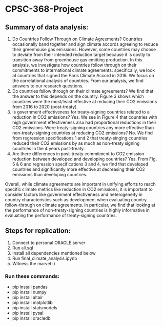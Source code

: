 # CPSC-368-Project

## Summary of data analysis:
1. Do Countries Follow Through on Climate Agreements?
Countries occasionally band together and sign climate accords agreeing to reduce their greenhouse gas emissions. However, some countries may choose to deviate from their intended reduction target because it is costly to transition away from greenhouse gas emitting production. In this analysis, we investigate how countries follow through on their commitments to international climate agreements: specifically, we look at countries that signed the Paris Climate Accord in 2016. We focus on the correlational analysis of countries. From our analysis, we find answers to our research questions.
2. Do countries follow through on their climate agreements? We find that the answer to this depends on the country. Figure 3 shows which countries were the most/least effective at reducing their CO2 emissions from 2016 to 2020 (post-treaty).
3. Is government effectiveness for treaty-signing countries related to a reduction in CO2 emissions? Yes. We see in Figure 4 that countries with high government effectiveness also had proportional reductions in their CO2 emissions.
Were treaty-signing countries any more effective than non-treaty-signing countries at reducing CO2 emissions? No. We find from regression specifications 1 and 2 that treaty-singing countries reduced their CO2 emissions by as much as non-treaty signing countries in the 4 years post-treaty.
4. Are there differences in post-treaty commitment to CO2 emission reduction between developed and developing countries? Yes. From Fig. 5 & 6 and regression specifications 3 and 4, we find that developed countries and significantly more effective at decreasing their CO2 emissions than developing countries.

Overall, while climate agreements are important in unifying efforts to reach specific climate metrics like reduction in CO2 emissions, it is important to consider factors like government effectiveness and heterogeneity in country characteristics such as development when evaluating country follow-through on climate agreements. In particular, we find that looking at the performance of non-treaty-signing countries is highly informative in evaluating the performance of treaty-signing countries.

## Steps for replication:
1. Connect to personal ORACLE server
2. Run all.sql 
3. Install all dependencies mentioned below
3. Run final_climate_analysis.ipynb
4. Witness the marvel :)


### Run these commands:
- pip install pandas
- pip install numpy
- pip install altair
- pip install matplotlib
- pip install statsmodels
- pip install pysal 
- pip install oracledb